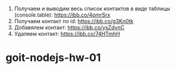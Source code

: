 1. Получаем и выводим весь список контактов в виде таблицы (console.table): https://ibb.co/4pmrSrx
2. Получаем контакт по id: https://ibb.co/g3Kn0tk
3. Добавялем контакт: https://ibb.co/ysZdvnC
4. Удаляем контакт: https://ibb.co/74HTmhH
# goit-nodejs-hw-01
